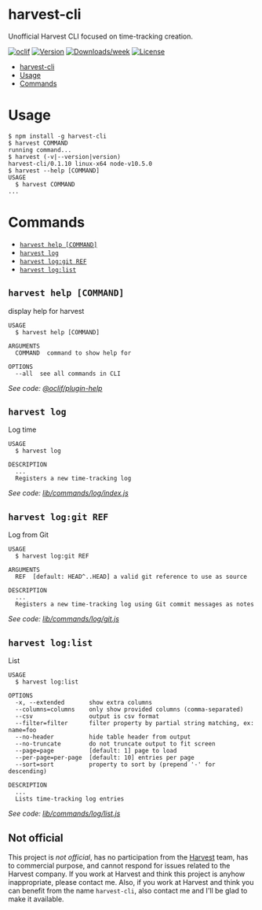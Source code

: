 # harvest-cli

Unofficial Harvest CLI focused on time-tracking creation.

[![oclif](https://img.shields.io/badge/cli-oclif-brightgreen.svg)](https://oclif.io)
[![Version](https://img.shields.io/npm/v/harvest-cli.svg)](https://npmjs.org/package/harvest-cli)
[![Downloads/week](https://img.shields.io/npm/dw/harvest-cli.svg)](https://npmjs.org/package/harvest-cli)
[![License](https://img.shields.io/npm/l/harvest-cli.svg)](https://github.com/lucasconstantino/harvest-cli/blob/master/package.json)

<!-- toc -->
* [harvest-cli](#harvest-cli)
* [Usage](#usage)
* [Commands](#commands)
<!-- tocstop -->

# Usage

<!-- usage -->
```sh-session
$ npm install -g harvest-cli
$ harvest COMMAND
running command...
$ harvest (-v|--version|version)
harvest-cli/0.1.10 linux-x64 node-v10.5.0
$ harvest --help [COMMAND]
USAGE
  $ harvest COMMAND
...
```
<!-- usagestop -->

# Commands

<!-- commands -->
* [`harvest help [COMMAND]`](#harvest-help-command)
* [`harvest log`](#harvest-log)
* [`harvest log:git REF`](#harvest-loggit-ref)
* [`harvest log:list`](#harvest-loglist)

## `harvest help [COMMAND]`

display help for harvest

```
USAGE
  $ harvest help [COMMAND]

ARGUMENTS
  COMMAND  command to show help for

OPTIONS
  --all  see all commands in CLI
```

_See code: [@oclif/plugin-help](https://github.com/oclif/plugin-help/blob/v2.1.6/src/commands/help.ts)_

## `harvest log`

Log time

```
USAGE
  $ harvest log

DESCRIPTION
  ...
  Registers a new time-tracking log
```

_See code: [lib/commands/log/index.js](https://github.com/lucasconstantino/harvest-cli/blob/v0.1.10/lib/commands/log/index.js)_

## `harvest log:git REF`

Log from Git

```
USAGE
  $ harvest log:git REF

ARGUMENTS
  REF  [default: HEAD^..HEAD] a valid git reference to use as source

DESCRIPTION
  ...
  Registers a new time-tracking log using Git commit messages as notes
```

_See code: [lib/commands/log/git.js](https://github.com/lucasconstantino/harvest-cli/blob/v0.1.10/lib/commands/log/git.js)_

## `harvest log:list`

List

```
USAGE
  $ harvest log:list

OPTIONS
  -x, --extended       show extra columns
  --columns=columns    only show provided columns (comma-separated)
  --csv                output is csv format
  --filter=filter      filter property by partial string matching, ex: name=foo
  --no-header          hide table header from output
  --no-truncate        do not truncate output to fit screen
  --page=page          [default: 1] page to load
  --per-page=per-page  [default: 10] entries per page
  --sort=sort          property to sort by (prepend '-' for descending)

DESCRIPTION
  ...
  Lists time-tracking log entries
```

_See code: [lib/commands/log/list.js](https://github.com/lucasconstantino/harvest-cli/blob/v0.1.10/lib/commands/log/list.js)_
<!-- commandsstop -->

## Not official

This project is _not official_, has no participation from the [Harvest](https://www.getharvest.com/) team, has to commercial purpose, and cannot respond for issues related to the Harvest company. If you work at Harvest and think this project is anyhow inappropriate, please contact me. Also, if you work at Harvest and think you can benefit from the name `harvest-cli`, also contact me and I'll be glad to make it available.
